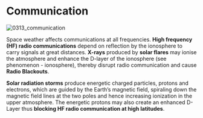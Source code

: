 # Communication

![0313_communication](./static/0313_communication.png)

Space weather affects communications at all frequencies.  **High frequency (HF) radio communications** depend on reflection by the ionosphere to carry signals at great distances.  **X-rays** produced by **solar flares** may ionise the atmosphere and enhance the D-layer of the ionosphere (see phenomenon - ionosphere), thereby disrupt radio communication and cause **Radio Blackouts**.

**Solar radiation storms** produce energetic charged particles, protons and electrons, which are guided by the Earth’s magnetic field, spiraling down the magnetic field lines at the two poles and hence increasing ionization in the upper atmosphere.  The energetic protons may also create an enhanced D-Layer thus **blocking HF radio communication at high latitudes**. 
